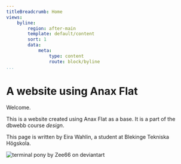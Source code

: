 ```yaml
---
titleBreadcrumb: Home
views:
    byline:
        region: after-main
        template: default/content
        sort: 1
        data:
            meta:
                type: content
                route: block/byline
...
```

A website using Anax Flat
===============================

Welcome.

This is a website created using Anax Flat as a base.
It is a part of the dbwebb course *design*.

This page is written by Eira Wahlin, a student at Blekinge Tekniska Högskola.

![terminal pony by Zee66 on deviantart](img/terminal_pony.png)

